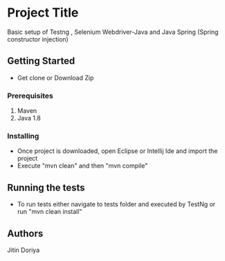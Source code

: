 # Project Title

Basic setup of Testng , Selenium Webdriver-Java and Java Spring (Spring constructor injection)
## Getting Started

- Get clone or Download Zip

### Prerequisites

1) Maven
2) Java 1.8

### Installing
- Once project is downloaded, open Eclipse or Intellij Ide and import the project
- Execute "mvn clean" and then "mvn compile"

## Running the tests

- To run tests either navigate to tests folder and executed by TestNg or run "mvn clean install"


## Authors

Jitin Doriya


